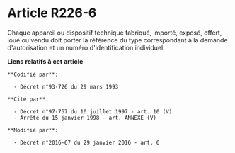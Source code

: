 # Article R226-6

Chaque appareil ou dispositif technique fabriqué, importé, exposé, offert, loué ou vendu doit porter la référence du type
correspondant à la demande d'autorisation et un numéro d'identification individuel.

**Liens relatifs à cet article**

	**Codifié par**:

	  - Décret n°93-726 du 29 mars 1993

	**Cité par**:

	  - Décret n°97-757 du 10 juillet 1997 - art. 10 (V)
	  - Arrêté du 15 janvier 1998 - art. ANNEXE (V)

	**Modifié par**:

	  - Décret n°2016-67 du 29 janvier 2016 - art. 6
